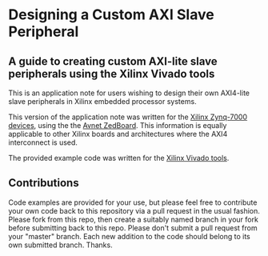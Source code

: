 # Designing a Custom AXI Slave Peripheral
A guide to creating custom AXI-lite slave peripherals using the Xilinx Vivado tools
-----------------------------------------------------------------------------------

This is an application note for users wishing to design their own AXI4-lite slave peripherals in Xilinx embedded processor systems.

This version of the application note was written for the [Xilinx Zynq-7000 devices](http://www.xilinx.com/products/silicon-devices/soc/zynq-7000/silicon-devices.html), using the the [Avnet ZedBoard](http://www.zedboard.org).  This information is equally applicable to other Xilinx boards and architectures where the AXI4 interconnect is used.

The provided example code was written for the [Xilinx Vivado tools](http://www.xilinx.com/support/download.html).


Contributions
-------------
Code examples are provided for your use, but please feel free to contribute your own code back to this repository via a pull request in the usual fashion.  Please fork from this repo, then create a suitably named branch in your fork before submitting back to this repo.  Please don't submit a pull request from your "master" branch.  Each new addition to the code should belong to its own submitted branch.  Thanks. 

